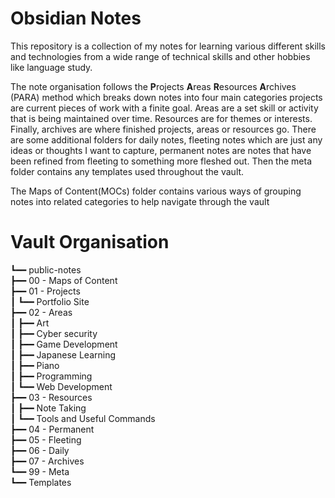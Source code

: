 # Obsidian Notes

This repository is a collection of my notes for learning various different skills and technologies from a wide range of technical skills and other hobbies like language study.

The note organisation follows the **P**rojects **A**reas **R**esources **A**rchives (PARA) method which breaks down notes into four main categories projects are current pieces of work with a finite goal. Areas are a set skill or activity that is being maintained over time. Resources are for themes or interests. Finally, archives are where finished projects, areas or resources go. There are some additional folders for daily notes, fleeting notes which are just any ideas or thoughts I want to capture, permanent notes are notes that have been refined from fleeting to something more fleshed out. Then the meta folder contains any templates used throughout the vault.


The Maps of Content(MOCs) folder contains various ways of grouping notes into related categories to help navigate through the vault

# Vault Organisation

┗━━ public-notes  
    ┣━━ 00 - Maps of Content  
    ┣━━ 01 - Projects  
    ┃   ┗━━ Portfolio Site  
    ┣━━ 02 - Areas  
    ┃   ┣━━ Art  
    ┃   ┣━━ Cyber security  
    ┃   ┣━━ Game Development  
    ┃   ┣━━ Japanese Learning  
    ┃   ┣━━ Piano  
    ┃   ┣━━ Programming  
    ┃   ┗━━ Web Development  
    ┣━━ 03 - Resources  
    ┃   ┣━━ Note Taking  
    ┃   ┗━━ Tools and Useful Commands  
    ┣━━ 04 - Permanent  
    ┣━━ 05 - Fleeting  
    ┣━━ 06 - Daily  
    ┣━━ 07 - Archives  
    ┗━━ 99 - Meta  
        ┗━━  Templates  